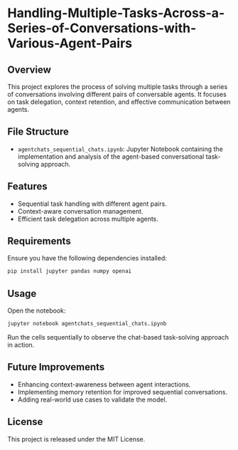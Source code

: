 # Handling-Multiple-Tasks-Across-a-Series-of-Conversations-with-Various-Agent-Pairs


## Overview
This project explores the process of solving multiple tasks through a series of conversations involving different pairs of conversable agents. It focuses on task delegation, context retention, and effective communication between agents.

## File Structure
- `agentchats_sequential_chats.ipynb`: Jupyter Notebook containing the implementation and analysis of the agent-based conversational task-solving approach.

## Features
- Sequential task handling with different agent pairs.
- Context-aware conversation management.
- Efficient task delegation across multiple agents.

## Requirements
Ensure you have the following dependencies installed:
```bash
pip install jupyter pandas numpy openai

```

## Usage
Open the notebook:
```bash
jupyter notebook agentchats_sequential_chats.ipynb
```
Run the cells sequentially to observe the chat-based task-solving approach in action.

## Future Improvements
- Enhancing context-awareness between agent interactions.
- Implementing memory retention for improved sequential conversations.
- Adding real-world use cases to validate the model.

## License
This project is released under the MIT License.
